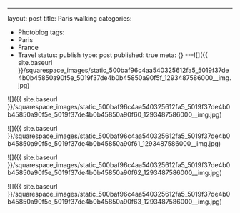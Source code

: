 ---
layout: post
title: Paris walking
categories:
- Photoblog
tags:
- Paris
- France
- Travel
status: publish
type: post
published: true
meta: {}
---![]({{ site.baseurl }}/squarespace_images/static_500baf96c4aa540325612fa5_5019f37de4b0b45850a90f5e_5019f37de4b0b45850a90f5f_1293487586000__img.jpg)
  

  
   
![]({{ site.baseurl }}/squarespace_images/static_500baf96c4aa540325612fa5_5019f37de4b0b45850a90f5e_5019f37de4b0b45850a90f60_1293487586000__img.jpg)
  

  
   
![]({{ site.baseurl }}/squarespace_images/static_500baf96c4aa540325612fa5_5019f37de4b0b45850a90f5e_5019f37de4b0b45850a90f61_1293487586000__img.jpg)
  

  
   
![]({{ site.baseurl }}/squarespace_images/static_500baf96c4aa540325612fa5_5019f37de4b0b45850a90f5e_5019f37de4b0b45850a90f62_1293487586000__img.jpg)
  

  
   
![]({{ site.baseurl }}/squarespace_images/static_500baf96c4aa540325612fa5_5019f37de4b0b45850a90f5e_5019f37de4b0b45850a90f63_1293487586000__img.jpg)
